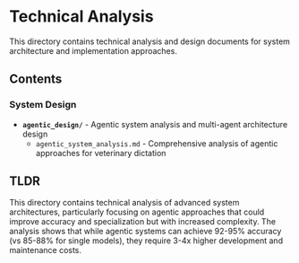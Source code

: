 # Technical Analysis

This directory contains technical analysis and design documents for system architecture and implementation approaches.

## Contents

### System Design
- **`agentic_design/`** - Agentic system analysis and multi-agent architecture design
  - `agentic_system_analysis.md` - Comprehensive analysis of agentic approaches for veterinary dictation

## TLDR

This directory contains technical analysis of advanced system architectures, particularly focusing on agentic approaches that could improve accuracy and specialization but with increased complexity. The analysis shows that while agentic systems can achieve 92-95% accuracy (vs 85-88% for single models), they require 3-4x higher development and maintenance costs.

